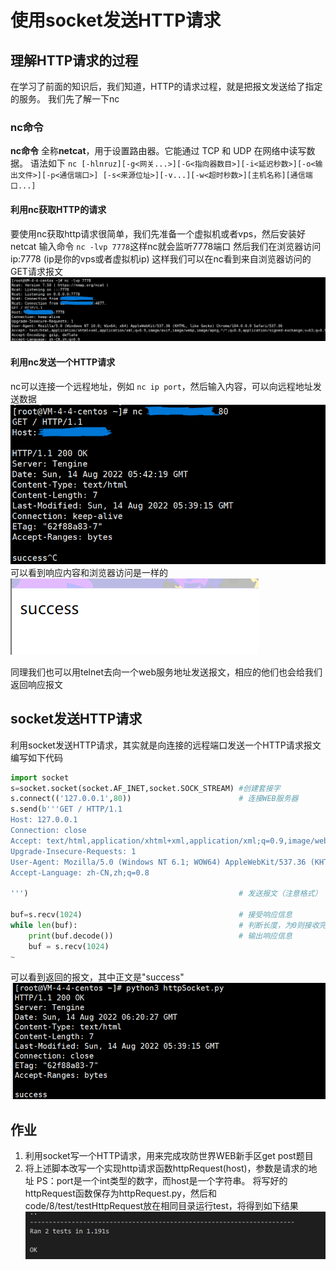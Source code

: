 # 使用socket发送HTTP请求
## 理解HTTP请求的过程
在学习了前面的知识后，我们知道，HTTP的请求过程，就是把报文发送给了指定的服务。
我们先了解一下nc
### nc命令
**nc命令** 全称**netcat**，用于设置路由器。它能通过 TCP 和 UDP 在网络中读写数据。
语法如下
`nc [-hlnruz][-g<网关...>][-G<指向器数目>][-i<延迟秒数>][-o<输出文件>][-p<通信端口>] [-s<来源位址>][-v...][-w<超时秒数>][主机名称][通信端口...]`
#### 利用nc获取HTTP的请求
要使用nc获取http请求很简单，我们先准备一个虚拟机或者vps，然后安装好netcat
输入命令 `nc -lvp 7778`这样nc就会监听7778端口
然后我们在浏览器访问 ip:7778 (ip是你的vps或者虚拟机ip)
这样我们可以在nc看到来自浏览器访问的GET请求报文
![image](../../assets/uTools_1660456202622.png)
#### 利用nc发送一个HTTP请求
nc可以连接一个远程地址，例如 `nc ip port`，然后输入内容，可以向远程地址发送数据
![image](../../assets/uTools_1660456349150.png)
可以看到响应内容和浏览器访问是一样的
![image](../../assets/Pasted_image_20220814135506.png)

同理我们也可以用telnet去向一个web服务地址发送报文，相应的他们也会给我们返回响应报文

## socket发送HTTP请求
利用socket发送HTTP请求，其实就是向连接的远程端口发送一个HTTP请求报文
编写如下代码
```python
import socket
s=socket.socket(socket.AF_INET,socket.SOCK_STREAM) #创建套接字
s.connect(('127.0.0.1',80))                        # 连接WEB服务器
s.send(b'''GET / HTTP/1.1
Host: 127.0.0.1
Connection: close
Accept: text/html,application/xhtml+xml,application/xml;q=0.9,image/webp,*/*;q=0.8
Upgrade-Insecure-Requests: 1
User-Agent: Mozilla/5.0 (Windows NT 6.1; WOW64) AppleWebKit/537.36 (KHTML, like Gecko) Chrome/45.0.2454.101 Safari/537.36
Accept-Language: zh-CN,zh;q=0.8

''')                                               # 发送报文（注意格式）

buf=s.recv(1024)                                   # 接受响应信息
while len(buf):                                    # 判断长度，为0则接收完
    print(buf.decode())                            # 输出响应信息
    buf = s.recv(1024)
~                        
```
可以看到返回的报文，其中正文是"success"
![image](../../assets/Pasted_image_20220814142039.png)

## 作业
1. 利用socket写一个HTTP请求，用来完成攻防世界WEB新手区get post题目
2. 将上述脚本改写一个实现http请求函数httpRequest(host)，参数是请求的地址
   PS：port是一个int类型的数字，而host是一个字符串。
   将写好的httpRequest函数保存为httpRequest.py，然后和code/8/test/testHttpRequest放在相同目录运行test，将得到如下结果
   ![](../../assets/Pasted%20image%2020220818002502.png)